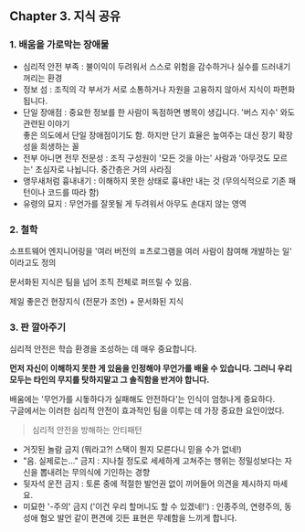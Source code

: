 ## Chapter 3. 지식 공유

### 1. 배움을 가로막는 장애물
- 심리적 안전 부족 : 불이익이 두려워서 스스로 위험을 감수하거나 실수를 드러내기 꺼리는 환경
- 정보 섬 : 조직의 각 부서가 서로 소통하거나 자원을 고융하지 않아서 지식이 파편화 됩니다.
- 단일 장애점 : 중요한 정보를 한 사람이 독점하면 병목이 생깁니다. '버스 지수' 와도 관련된 이야기 <br>
좋은 의도에서 단일 장애점이기도 함. 하지만 단기 효율은 높여주는 대신 장기 확장성을 희생하는 꼴
- 전부 아니면 전무 전문성 : 조직 구성원이 '모든 것을 아는' 사람과 '아무것도 모르는' 초심자로 나뉩니다. 중간층은 거의 사라짐
- 앵무새처럼 흉내내기 : 이해하지 못한 상태로 흉내만 내는 것 (무의식적으로 기존 패턴이나 코드를 따라 함)
- 유령의 묘지 : 무언가를 잘못될 게 두려워서 아무도 손대지 않는 영역

### 2. 철학
소프트웨어 엔지니어링을 '여러 버전의 ㅍ츠로그램을 여러 사람이 참여해 개발하는 일' 이라고도 정의

문서화된 지식은 팀을 넘어 조직 전체로 퍼뜨릴 수 있음.

제일 좋은건 현장지식 (전문가 조언) + 문서화된 지식

### 3. 판 깔아주기
심리적 안전은 학습 환경을 조성하는 데 매우 중요합니다.

**먼저 자신이 이해하지 못한 게 있음을 인정해야 무언가를 배울 수 있습니다. 그러니 우리 모두는 타인의 무지를 탓하지말고 그 솔직함을 반겨야 합니다.**

배움에는 '무언가를 시돟하다가 실패해도 안전하다'는 인식이 엄청나게 중요하다.<br>
구글에서는 이러한 심리적 안전이 효과적인 팀을 이루는 데 가장 중요한 요인이었다.

> 심리적 안전을 방해하는 안티패턴

- 거짓된 놀람 금지 (뭐라고?! 스택이 뭔지 모른다니 믿을 수가 없네!)
- "음. 실제로는..." 금지 : 지나칠 정도로 세세하게 고쳐주는 행위는 정밀성보다는 자신을 뽑내려는 무의식에 기인하는 경향
- 뒷자석 운전 금지 : 토론 중에 적절한 발언권 없이 끼어들어 의견을 제시하지 마세요.
- 미묘한 '-주의' 금지 ('이건 우리 할머니도 할 수 있겠네!') : 인종주의, 연령주의, 동성애 혐오 발언 같이 편견에 깃든 표현은 무례함을 느끼게 합니다.
